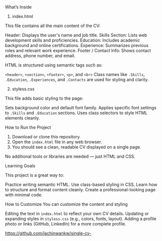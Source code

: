 What’s Inside
 1. index.html

This file contains all the main content of the CV:

Header: Displays the user's name and job title.
Skills Section: Lists web development skills and proficiencies.
Education: Includes academic background and online certifications.
Experience: Summarizes previous roles and relevant work experience.
Footer / Contact Info: Shows contact address, phone number, and email.

HTML is structured using semantic tags such as:

 `<header>`, `<section>`, `<footer>`, `<p>`, and `<br>`
 Class names like `.Skills`, `.Education`, `.Experiences`, and `.Contacts` are used for styling and clarity.

2. styless.css

This file adds basic styling to the page:

 Sets background color and default font family.
 Applies specific font settings to `.Skills` and `.Education` sections.
 Uses class selectors to style HTML elements cleanly.

 How to Run the Project

1. Download or clone this repository.
2. Open the `index.html` file in any web browser.
3. You should see a clean, readable CV displayed on a single page.

No additional tools or libraries are needed — just HTML and CSS.

 Learning Goals

This project is a great way to:

 Practice writing semantic HTML.
 Use class-based styling in CSS.
 Learn how to structure and format content cleanly.
 Create a professional-looking page with minimal code.

  How to Customize
You can customize the content and styling

 Editing the text in `index.html` to reflect your own CV details.
 Updating or expanding styles in `styless.css` (e.g., colors, fonts, layout).
 Adding a profile photo or links (GitHub, LinkedIn) for a more complete profile.

 https://github.com/jachinwankw/single-cv-
